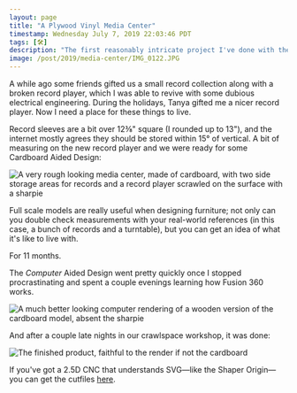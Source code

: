 ```yaml
---
layout: page
title: "A Plywood Vinyl Media Center"
timestamp: Wednesday July 7, 2019 22:03:46 PDT
tags: [🛠]
description: "The first reasonably intricate project I've done with the Shaper Origin"
image: /post/2019/media-center/IMG_0122.JPG
---
```


A while ago some friends gifted us a small record collection along with a broken record player, which I was able to revive with some dubious electrical engineering. During the holidays, Tanya gifted me a nicer record player. Now I need a place for these things to live.

Record sleeves are a bit over 12⅜" square (I rounded up to 13"), and the internet mostly agrees they should be stored within 15° of vertical. A bit of measuring on the new record player and we were ready for some Cardboard Aided Design:

![A very rough looking media center, made of cardboard, with two side storage areas for records and a record player scrawled on the surface with a sharpie](55640609302__C8AA64D5-97D8-4664-B439-B6C1230885D7.JPG)

Full scale models are really useful when designing furniture; not only can you double check measurements with your real-world references (in this case, a bunch of records and a turntable), but you can get an idea of what it's like to live with.

For 11 months.

The _Computer_ Aided Design went pretty quickly once I stopped procrastinating and spent a couple evenings learning how Fusion 360 works.

![A much better looking computer rendering of a wooden version of the cardboard model, absent the sharpie](Screen%20Shot%202019-07-06%20at%201.43.02%20PM.png)

And after a couple late nights in our crawlspace workshop, it was done:

![The finished product, faithful to the render if not the cardboard](IMG_0122.JPG)

If you've got a 2.5D CNC that understands SVG—like the Shaper Origin—you can get the cutfiles [here](Media%20Center.zip).
